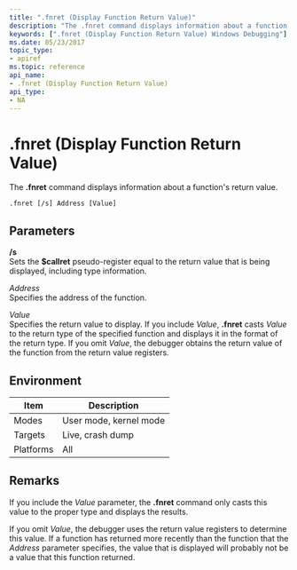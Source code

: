 ```yaml
---
title: ".fnret (Display Function Return Value)"
description: "The .fnret command displays information about a function's return value."
keywords: [".fnret (Display Function Return Value) Windows Debugging"]
ms.date: 05/23/2017
topic_type:
- apiref
ms.topic: reference
api_name:
- .fnret (Display Function Return Value)
api_type:
- NA
---
```


# .fnret (Display Function Return Value)


The **.fnret** command displays information about a function's return value.

```dbgcmd
.fnret [/s] Address [Value] 
```

## Parameters


<span id="________s______"></span><span id="________S______"></span> **/s**   
Sets the **$callret** pseudo-register equal to the return value that is being displayed, including type information.

<span id="_______Address______"></span><span id="_______address______"></span><span id="_______ADDRESS______"></span> *Address*   
Specifies the address of the function.

<span id="_______Value______"></span><span id="_______value______"></span><span id="_______VALUE______"></span> *Value*   
Specifies the return value to display. If you include *Value*, **.fnret** casts *Value* to the return type of the specified function and displays it in the format of the return type. If you omit *Value*, the debugger obtains the return value of the function from the return value registers.

## Environment

|  Item  | Description          |
|--------|----------------------|
|Modes   |User mode, kernel mode|
|Targets |Live, crash dump      |
|Platforms|All                  |

 

## Remarks

If you include the *Value* parameter, the **.fnret** command only casts this value to the proper type and displays the results.

If you omit *Value*, the debugger uses the return value registers to determine this value. If a function has returned more recently than the function that the *Address* parameter specifies, the value that is displayed will probably not be a value that this function returned.

